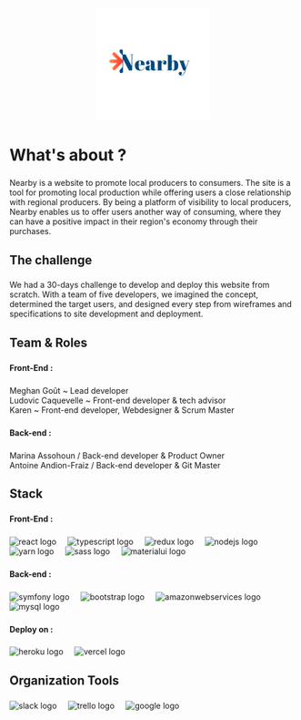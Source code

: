 <div align="center">
  <img height="200" src="src/assets/img/nearby__blue__logo.png"  />
</div>

###

<h1 align="left">What's about ?</h1>

###

<p align="left">Nearby is a website to promote local producers to consumers.  The site is a tool for promoting local production while offering users a close relationship with regional producers. By being a platform of visibility to local producers, Nearby enables us to offer users another way of consuming, where they can have a positive impact in their region's economy through their purchases.</p>

###

<h2 align="left">The challenge</h2>

###

<p align="left">We had a 30-days challenge to develop and deploy this website from scratch. With a team of five developers, we imagined the concept, determined the target users, and designed every step from wireframes and specifications to site development and deployment.</p>

###

<h2 align="left">Team & Roles</h2>

###

<h4 align="left">Front-End :</h4>

###

<p align="left">Meghan Goût ~ Lead  developer<br>Ludovic Caquevelle ~ Front-end developer & tech advisor<br>Karen ~ Front-end developer, Webdesigner & Scrum Master</p>

###

<h4 align="left">Back-end :</h4>

###

<p align="left">Marina Assohoun / Back-end developer & Product Owner<br>Antoine Andion-Fraiz / Back-end developer & Git Master</p>

###

<h2 align="left">Stack</h2>

###

<h4 align="left">Front-End :</h4>

###

<div align="left">
  <img src="https://cdn.jsdelivr.net/gh/devicons/devicon/icons/react/react-original.svg" height="40" alt="react logo"  />
  <img width="12" />
  <img src="https://cdn.jsdelivr.net/gh/devicons/devicon/icons/typescript/typescript-original.svg" height="40" alt="typescript logo"  />
  <img width="12" />
  <img src="https://skillicons.dev/icons?i=redux" height="40" alt="redux logo"  />
  <img width="12" />
  <img src="https://cdn.jsdelivr.net/gh/devicons/devicon/icons/nodejs/nodejs-original.svg" height="40" alt="nodejs logo"  />
  <img width="12" />
  <img src="https://cdn.simpleicons.org/yarn/2C8EBB" height="40" alt="yarn logo"  />
  <img width="12" />
  <img src="https://cdn.jsdelivr.net/gh/devicons/devicon/icons/sass/sass-original.svg" height="40" alt="sass logo"  />
  <img width="12" />
  <img src="https://cdn.jsdelivr.net/gh/devicons/devicon/icons/materialui/materialui-original.svg" height="40" alt="materialui logo"  />
</div>

###

<h4 align="left">Back-end :</h4>

###

<div align="left">
  <img src="https://cdn.jsdelivr.net/gh/devicons/devicon/icons/symfony/symfony-original.svg" height="40" alt="symfony logo"  />
  <img width="12" />
  <img src="https://cdn.jsdelivr.net/gh/devicons/devicon/icons/bootstrap/bootstrap-original.svg" height="40" alt="bootstrap logo"  />
  <img width="12" />
  <img src="https://skillicons.dev/icons?i=aws" height="40" alt="amazonwebservices logo"  />
  <img width="12" />
  <img src="https://cdn.simpleicons.org/mysql/4479A1" height="40" alt="mysql logo"  />
</div>

###

<h4 align="left">Deploy  on :</h4>

###

<div align="left">
  <img src="https://cdn.jsdelivr.net/gh/devicons/devicon/icons/heroku/heroku-original.svg" height="40" alt="heroku logo"  />
  <img width="12" />
  <img src="https://skillicons.dev/icons?i=vercel" height="40" alt="vercel logo"  />
</div>

###

<h2 align="left">Organization Tools</h2>

###

<div align="left">
  <img src="https://cdn.jsdelivr.net/gh/devicons/devicon/icons/slack/slack-original.svg" height="40" alt="slack logo"  />
  <img width="12" />
  <img src="https://cdn.jsdelivr.net/gh/devicons/devicon/icons/trello/trello-plain.svg" height="40" alt="trello logo"  />
  <img width="12" />
  <img src="https://cdn.jsdelivr.net/gh/devicons/devicon/icons/google/google-original.svg" height="40" alt="google logo"  />
</div>
